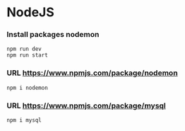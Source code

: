 # NodeJS
### Install packages nodemon
```
npm run dev 
npm run start
```
### URL https://www.npmjs.com/package/nodemon
```
npm i nodemon 
```
### URL https://www.npmjs.com/package/mysql
```
npm i mysql
```
